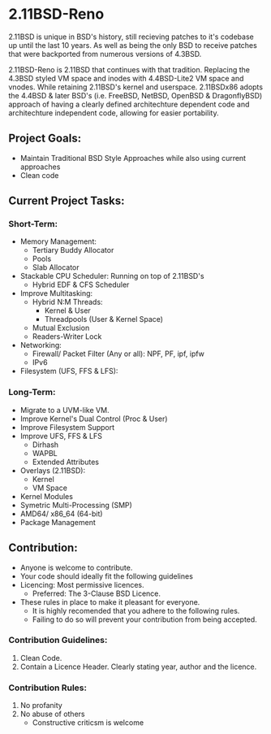 # 2.11BSD-Reno
2.11BSD is unique in BSD's history, still recieving patches to it's codebase up until the last 10 years. As well as being the only BSD to receive patches that were backported from numerous versions of 4.3BSD.

2.11BSD-Reno is 2.11BSD that continues with that tradition. Replacing the 4.3BSD styled VM space and inodes with 4.4BSD-Lite2 VM space and vnodes. While retaining 2.11BSD's kernel and userspace. 2.11BSDx86 adopts the 4.4BSD & later BSD's (i.e. FreeBSD, NetBSD, OpenBSD & DragonflyBSD) approach of having a clearly defined architechture dependent code and architechture independent code, allowing for easier portability.

## Project Goals:
- Maintain Traditional BSD Style Approaches while also using current approaches
- Clean code

## Current Project Tasks:
### Short-Term:
- Memory Management:
    - Tertiary Buddy Allocator
    - Pools
    - Slab Allocator
- Stackable CPU Scheduler: Running on top of 2.11BSD's
    - Hybrid EDF & CFS Scheduler
- Improve Multitasking:
    - Hybrid N:M Threads:
        - Kernel & User
        - Threadpools (User & Kernel Space)
    - Mutual Exclusion
    - Readers-Writer Lock
- Networking:
    - Firewall/ Packet Filter (Any or all): NPF, PF, ipf, ipfw
    - IPv6
- Filesystem (UFS, FFS & LFS):

### Long-Term:
- Migrate to a UVM-like VM.
- Improve Kernel's Dual Control (Proc & User)
- Improve Filesystem Support
- Improve UFS, FFS & LFS
    - Dirhash
    - WAPBL
    - Extended Attributes
- Overlays (2.11BSD):
    - Kernel
    - VM Space
- Kernel Modules
- Symetric Multi-Processing (SMP)
- AMD64/ x86_64 (64-bit)
- Package Management

## Contribution:
- Anyone is welcome to contribute. 
- Your code should ideally fit the following guidelines
- Licencing: Most permissive licences. 
	- Preferred: The 3-Clause BSD Licence.
- These rules in place to make it pleasant for everyone.
	- It is highly recomended that you adhere to the following rules. 
	- Failing to do so will prevent your contribution from being accepted. 

### Contribution Guidelines:
1. Clean Code.
2. Contain a Licence Header. Clearly stating year, author and the licence. 

### Contribution Rules:
1. No profanity
2. No abuse of others
	- Constructive criticsm is welcome